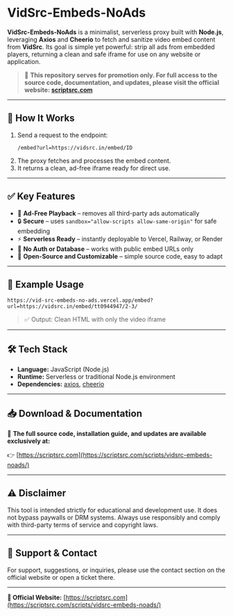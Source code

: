 # VidSrc-Embeds-NoAds

**VidSrc-Embeds-NoAds** is a minimalist, serverless proxy built with **Node.js**, leveraging **Axios** and **Cheerio** to fetch and sanitize video embed content from **VidSrc**. Its goal is simple yet powerful: strip all ads from embedded players, returning a clean and safe iframe for use on any website or application.

> 🚀 **This repository serves for promotion only. For full access to the source code, documentation, and updates, please visit the official website: [scriptsrc.com](https://scriptsrc.com/scripts/vidsrc-embeds-noads/)**

---

## 🚀 How It Works

1. Send a request to the endpoint:  
   ```
   /embed?url=https://vidsrc.in/embed/ID
   ```
2. The proxy fetches and processes the embed content.
3. It returns a clean, ad-free iframe ready for direct use.

---

## ✅ Key Features

- 🎯 **Ad-Free Playback** – removes all third-party ads automatically
- 🔒 **Secure** – uses `sandbox="allow-scripts allow-same-origin"` for safe embedding
- ⚡ **Serverless Ready** – instantly deployable to Vercel, Railway, or Render
- 🧩 **No Auth or Database** – works with public embed URLs only
- 🧱 **Open-Source and Customizable** – simple source code, easy to adapt

---

## 🧪 Example Usage

```
https://vid-src-embeds-no-ads.vercel.app/embed?url=https://vidsrc.in/embed/tt0944947/2-3/
```

> ✅ Output: Clean HTML with only the video iframe

---

## 🛠️ Tech Stack

- **Language:** JavaScript (Node.js)
- **Runtime:** Serverless or traditional Node.js environment
- **Dependencies:** [axios](https://www.npmjs.com/package/axios), [cheerio](https://www.npmjs.com/package/cheerio)

---

## 📥 Download & Documentation

📌 **The full source code, installation guide, and updates are available exclusively at:**

👉 [https://scriptsrc.com](https://scriptsrc.com/scripts/vidsrc-embeds-noads/)

---

## ⚠️ Disclaimer

This tool is intended strictly for educational and development use. It does not bypass paywalls or DRM systems. Always use responsibly and comply with third-party terms of service and copyright laws.

---

## 📣 Support & Contact

For support, suggestions, or inquiries, please use the contact section on the official website or open a ticket there.

---

**🔗 Official Website:** [https://scriptsrc.com](https://scriptsrc.com/scripts/vidsrc-embeds-noads/)
